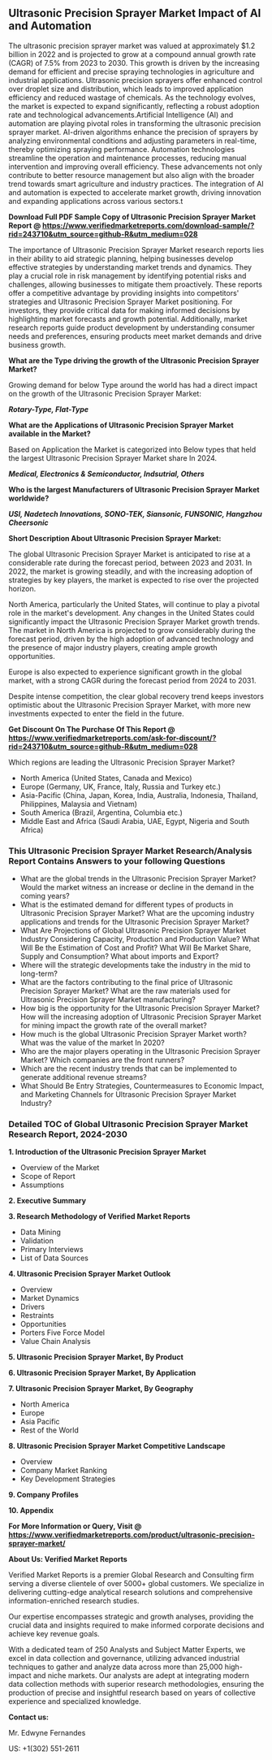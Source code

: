 <h2>Ultrasonic Precision Sprayer Market Impact of AI and Automation</h2>The ultrasonic precision sprayer market was valued at approximately $1.2 billion in 2022 and is projected to grow at a compound annual growth rate (CAGR) of 7.5% from 2023 to 2030. This growth is driven by the increasing demand for efficient and precise spraying technologies in agriculture and industrial applications. Ultrasonic precision sprayers offer enhanced control over droplet size and distribution, which leads to improved application efficiency and reduced wastage of chemicals. As the technology evolves, the market is expected to expand significantly, reflecting a robust adoption rate and technological advancements.Artificial Intelligence (AI) and automation are playing pivotal roles in transforming the ultrasonic precision sprayer market. AI-driven algorithms enhance the precision of sprayers by analyzing environmental conditions and adjusting parameters in real-time, thereby optimizing spraying performance. Automation technologies streamline the operation and maintenance processes, reducing manual intervention and improving overall efficiency. These advancements not only contribute to better resource management but also align with the broader trend towards smart agriculture and industry practices. The integration of AI and automation is expected to accelerate market growth, driving innovation and expanding applications across various sectors.t</p><p id="" class=""><strong>Download Full PDF Sample Copy of Ultrasonic Precision Sprayer Market Report @ <a href="https://www.verifiedmarketreports.com/download-sample/?rid=243710&utm_source=github-R&utm_medium=028" target="_blank">https://www.verifiedmarketreports.com/download-sample/?rid=243710&utm_source=github-R&utm_medium=028</a></strong></p><p>The importance of&nbsp;Ultrasonic Precision Sprayer Market research reports lies in their ability to aid strategic planning, helping businesses develop effective strategies by understanding market trends and dynamics. They play a crucial role in risk management by identifying potential risks and challenges, allowing businesses to mitigate them proactively. These reports offer a competitive advantage by providing insights into competitors' strategies and Ultrasonic Precision Sprayer Market positioning. For investors, they provide critical data for making informed decisions by highlighting market forecasts and growth potential. Additionally, market research reports guide product development by understanding consumer needs and preferences, ensuring products meet market demands and drive business growth.</p><p><strong>What are the&nbsp;Type driving the growth of the Ultrasonic Precision Sprayer Market?</strong></p><p id="" class="">Growing demand for below Type around the world has had a direct impact on the growth of the Ultrasonic Precision Sprayer Market:</p><em><strong>Rotary-Type, Flat-Type</strong></em></p><strong>What are the&nbsp;Applications&nbsp;of Ultrasonic Precision Sprayer Market available in the Market?</strong></p><p id="" class="">Based on Application the Market is categorized into Below types that held the largest Ultrasonic Precision Sprayer Market share In 2024.</p><em><strong>Medical, Electronics & Semiconductor, Indsutrial, Others</strong></em></p><strong>Who is the largest Manufacturers of Ultrasonic Precision Sprayer Market worldwide?</strong></p><p><em><strong>USI, Nadetech Innovations, SONO-TEK, Siansonic, FUNSONIC, Hangzhou Cheersonic</strong></em></p><p id="" class=""><strong>Short Description About Ultrasonic Precision Sprayer Market:</strong></p><p>The global Ultrasonic Precision Sprayer Market is anticipated to rise at a considerable rate during the forecast period, between 2023 and 2031. In 2022, the market is growing steadily, and with the increasing adoption of strategies by key players, the market is expected to rise over the projected horizon.</p><p>North America, particularly the United States, will continue to play a pivotal role in the market's development. Any changes in the United States could significantly impact the Ultrasonic Precision Sprayer Market growth trends. The market in North America is projected to grow considerably during the forecast period, driven by the high adoption of advanced technology and the presence of major industry players, creating ample growth opportunities.</p><p>Europe is also expected to experience significant growth in the global market, with a strong CAGR during the forecast period from 2024 to 2031.</p><p>Despite intense competition, the clear global recovery trend keeps investors optimistic about the Ultrasonic Precision Sprayer Market, with more new investments expected to enter the field in the future.</p><p id="" class=""><strong>Get Discount On The Purchase Of This Report @ <a href="https://www.verifiedmarketreports.com/ask-for-discount/?rid=243710&utm_source=github-R&utm_medium=028" target="_blank">https://www.verifiedmarketreports.com/ask-for-discount/?rid=243710&utm_source=github-R&utm_medium=028</a></strong></p>Which regions are leading the Ultrasonic Precision Sprayer Market?</p><ul><li>North America (United States, Canada and Mexico)</li><li>Europe (Germany, UK, France, Italy, Russia and Turkey etc.)</li><li>Asia-Pacific (China, Japan, Korea, India, Australia, Indonesia, Thailand, Philippines, Malaysia and Vietnam)</li><li>South America (Brazil, Argentina, Columbia etc.)</li><li>Middle East and Africa (Saudi Arabia, UAE, Egypt, Nigeria and South Africa)</li></ul><h3 id="" class="">This Ultrasonic Precision Sprayer Market Research/Analysis Report Contains Answers to your following Questions</h3><ul><li>What are the global trends in the Ultrasonic Precision Sprayer Market? Would the market witness an increase or decline in the demand in the coming years?</li><li>What is the estimated demand for different types of products in Ultrasonic Precision Sprayer Market? What are the upcoming industry applications and trends for the Ultrasonic Precision Sprayer Market?</li><li>What Are Projections of Global Ultrasonic Precision Sprayer Market Industry Considering Capacity, Production and Production Value? What Will Be the Estimation of Cost and Profit? What Will Be Market Share, Supply and Consumption? What about imports and Export?</li><li>Where will the strategic developments take the industry in the mid to long-term?</li><li>What are the factors contributing to the final price of Ultrasonic Precision Sprayer Market? What are the raw materials used for Ultrasonic Precision Sprayer Market manufacturing?</li><li>How big is the opportunity for the Ultrasonic Precision Sprayer Market? How will the increasing adoption of Ultrasonic Precision Sprayer Market for mining impact the growth rate of the overall market?</li><li>How much is the global Ultrasonic Precision Sprayer Market worth? What was the value of the market In 2020?</li><li>Who are the major players operating in the Ultrasonic Precision Sprayer Market? Which companies are the front runners?</li><li>Which are the recent industry trends that can be implemented to generate additional revenue streams?</li><li>What Should Be Entry Strategies, Countermeasures to Economic Impact, and Marketing Channels for Ultrasonic Precision Sprayer Market Industry?</li></ul><h3 id="" class="">Detailed TOC of Global Ultrasonic Precision Sprayer Market Research Report, 2024-2030</h3><p id="" class=""><strong>1. Introduction of the Ultrasonic Precision Sprayer Market</strong></p><ul><li>Overview of the Market</li><li>Scope of Report</li><li>Assumptions</li></ul><p id="" class=""><strong>2. Executive Summary</strong></p><p id="" class=""><strong>3. Research Methodology of Verified Market Reports</strong></p><ul><li>Data Mining</li><li>Validation</li><li>Primary Interviews</li><li>List of Data Sources</li></ul><p id="" class=""><strong>4. Ultrasonic Precision Sprayer Market Outlook</strong></p><ul><li>Overview</li><li>Market Dynamics</li><li>Drivers</li><li>Restraints</li><li>Opportunities</li><li>Porters Five Force Model</li><li>Value Chain Analysis</li></ul><p id="" class=""><strong>5. Ultrasonic Precision Sprayer Market, By Product</strong></p><p id="" class=""><strong>6. Ultrasonic Precision Sprayer Market, By Application</strong></p><p id="" class=""><strong>7. Ultrasonic Precision Sprayer Market, By Geography</strong></p><ul><li>North America</li><li>Europe</li><li>Asia Pacific</li><li>Rest of the World</li></ul><p id="" class=""><strong>8. Ultrasonic Precision Sprayer Market Competitive Landscape</strong></p><ul><li>Overview</li><li>Company Market Ranking</li><li>Key Development Strategies</li></ul><p id="" class=""><strong>9. Company Profiles</strong></p><p id="" class=""><strong>10. Appendix</strong></p><p id="" class=""><strong>For More Information or Query, Visit @ <a href="https://www.verifiedmarketreports.com/product/ultrasonic-precision-sprayer-market/" target="_blank">https://www.verifiedmarketreports.com/product/ultrasonic-precision-sprayer-market/</a></strong></p><p id="" class=""><strong>About Us: Verified Market Reports</strong></p><p id="" class="">Verified Market Reports is a premier Global Research and Consulting firm serving a diverse clientele of over 5000+ global customers. We specialize in delivering cutting-edge analytical research solutions and comprehensive information-enriched research studies.</p><p id="" class="">Our expertise encompasses strategic and growth analyses, providing the crucial data and insights required to make informed corporate decisions and achieve key revenue goals.</p><p id="" class="">With a dedicated team of 250 Analysts and Subject Matter Experts, we excel in data collection and governance, utilizing advanced industrial techniques to gather and analyze data across more than 25,000 high-impact and niche markets. Our analysts are adept at integrating modern data collection methods with superior research methodologies, ensuring the production of precise and insightful research based on years of collective experience and specialized knowledge.</p><p id="" class=""><strong>Contact us:</strong></p><p id="" class="">Mr. Edwyne Fernandes</p><p id="" class="">US: +1(302) 551-2611</p>